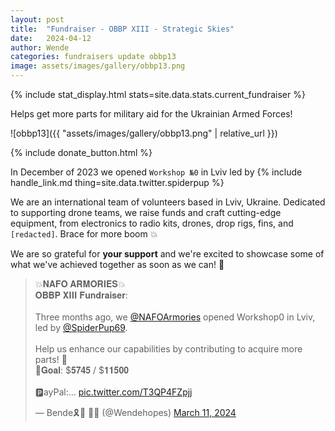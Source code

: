 ```yaml
---
layout: post
title:  "Fundraiser - OBBP XIII - Strategic Skies"
date: 	2024-04-12
author: Wende
categories: fundraisers update obbp13
image: assets/images/gallery/obbp13.png
---
```


{% include stat_display.html stats=site.data.stats.current_fundraiser %}

Helps get more parts for military aid for the Ukrainian Armed Forces!

![obbp13]({{ "assets/images/gallery/obbp13.png" | relative_url }})

{% include donate_button.html %}

In December of 2023 we opened `Workshop №0` in Lviv led by {% include handle_link.md thing=site.data.twitter.spiderpup %}

We are an international team of volunteers based in Lviv, Ukraine. Dedicated to supporting drone teams, we raise funds and craft cutting-edge equipment, from electronics to radio kits, drones, drop rigs, fins, and `[redacted]`. Brace for more boom 💥

We are so grateful for **your support** and we're excited to showcase some of what we've achieved together as soon as we can! 🙏

<div>
<blockquote class="twitter-tweet tw-align-center"><p lang="en" dir="ltr">💥𝐍𝐀𝐅𝐎 𝐀𝐑𝐌𝐎𝐑𝐈𝐄𝐒💥<br>𝐎𝐁𝐁𝐏 𝐗𝐈𝐈𝐈 𝐅𝐮𝐧𝐝𝐫𝐚𝐢𝐬𝐞𝐫: <br><br>Three months ago, we <a href="https://twitter.com/NAFOArmories?ref_src=twsrc%5Etfw">@NAFOArmories</a> opened Workshop0 in Lviv, led by <a href="https://twitter.com/SpiderPup69?ref_src=twsrc%5Etfw">@SpiderPup69</a>. <br><br>Help us enhance our capabilities by contributing to acquire more parts! 🙏<br>🎯𝐆𝐨𝐚𝐥: $𝟓𝟕𝟒𝟓 / $𝟏𝟏𝟓𝟎𝟎<br><br>🅿️ayPal:… <a href="https://t.co/T3QP4FZpjj">pic.twitter.com/T3QP4FZpjj</a></p>&mdash; Bende🎗️🐝 🏴‍☠️ (@Wendehopes) <a href="https://twitter.com/Wendehopes/status/1766999074581221836?ref_src=twsrc%5Etfw">March 11, 2024</a></blockquote> <script async src="https://platform.twitter.com/widgets.js" charset="utf-8"></script>
</div>
